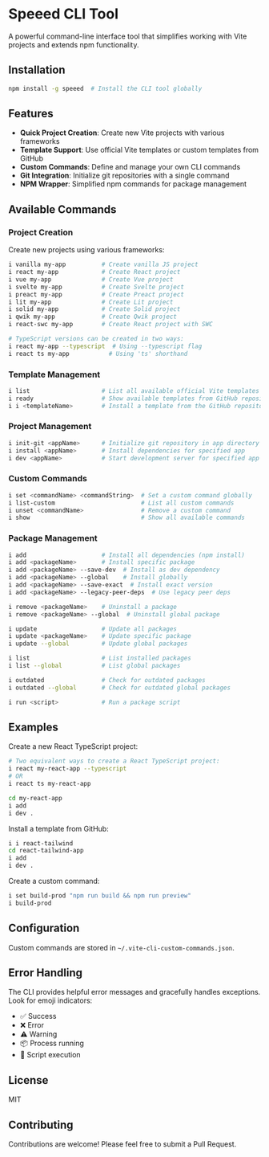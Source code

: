 # Speeed CLI Tool

A powerful command-line interface tool that simplifies working with Vite projects and extends npm functionality.

## Installation

```bash
npm install -g speeed  # Install the CLI tool globally
```

## Features

- **Quick Project Creation**: Create new Vite projects with various frameworks
- **Template Support**: Use official Vite templates or custom templates from GitHub
- **Custom Commands**: Define and manage your own CLI commands
- **Git Integration**: Initialize git repositories with a single command
- **NPM Wrapper**: Simplified npm commands for package management

## Available Commands

### Project Creation

Create new projects using various frameworks:

```bash
i vanilla my-app          # Create vanilla JS project
i react my-app            # Create React project
i vue my-app              # Create Vue project
i svelte my-app           # Create Svelte project
i preact my-app           # Create Preact project
i lit my-app              # Create Lit project
i solid my-app            # Create Solid project
i qwik my-app             # Create Qwik project
i react-swc my-app        # Create React project with SWC

# TypeScript versions can be created in two ways:
i react my-app --typescript  # Using --typescript flag
i react ts my-app           # Using 'ts' shorthand
```

### Template Management

```bash
i list                    # List all available official Vite templates
i ready                   # Show available templates from GitHub repository
i i <templateName>        # Install a template from the GitHub repository
```

### Project Management

```bash
i init-git <appName>      # Initialize git repository in app directory
i install <appName>       # Install dependencies for specified app
i dev <appName>           # Start development server for specified app
```

### Custom Commands

```bash
i set <commandName> <commandString>  # Set a custom command globally
i list-custom                        # List all custom commands
i unset <commandName>                # Remove a custom command
i show                               # Show all available commands
```

### Package Management

```bash
i add                     # Install all dependencies (npm install)
i add <packageName>       # Install specific package
i add <packageName> --save-dev  # Install as dev dependency
i add <packageName> --global    # Install globally
i add <packageName> --save-exact  # Install exact version
i add <packageName> --legacy-peer-deps  # Use legacy peer deps

i remove <packageName>    # Uninstall a package
i remove <packageName> --global  # Uninstall global package

i update                  # Update all packages
i update <packageName>    # Update specific package
i update --global         # Update global packages

i list                    # List installed packages
i list --global           # List global packages

i outdated                # Check for outdated packages
i outdated --global       # Check for outdated global packages

i run <script>            # Run a package script
```

## Examples

Create a new React TypeScript project:
```bash
# Two equivalent ways to create a React TypeScript project:
i react my-react-app --typescript
# OR
i react ts my-react-app

cd my-react-app
i add
i dev .
```

Install a template from GitHub:
```bash
i i react-tailwind
cd react-tailwind-app
i add
i dev .
```

Create a custom command:
```bash
i set build-prod "npm run build && npm run preview"
i build-prod
```

## Configuration

Custom commands are stored in `~/.vite-cli-custom-commands.json`.

## Error Handling

The CLI provides helpful error messages and gracefully handles exceptions. Look for emoji indicators:
- ✅ Success
- ❌ Error
- ⚠️ Warning
- 📦 Process running
- 🚀 Script execution

## License

MIT  <!-- Adjust as needed -->

## Contributing

Contributions are welcome! Please feel free to submit a Pull Request.
